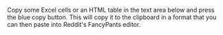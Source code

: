 Copy some Excel cells or an HTML table in the text area below and press the blue copy button. This will copy it to the clipboard in a format that you can then paste into Reddit's FancyPants editor.

&#x200B;

&#x200B;

&#x200B;

&#x200B;

&#x200B;

&#x200B;

&#x200B;

&#x200B;

&#x200B;
